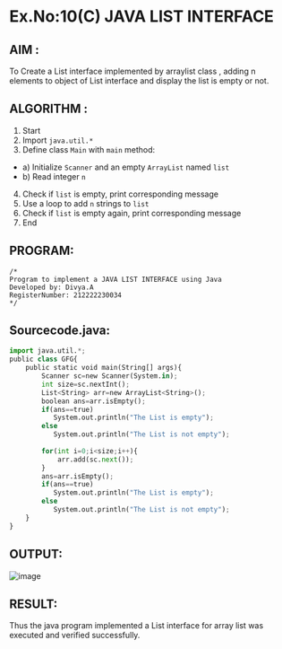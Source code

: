 # Ex.No:10(C)             JAVA LIST INTERFACE
 ## AIM :

To Create a List interface implemented by arraylist class , adding n elements to object of List interface and display the list is empty or not.


## ALGORITHM :
1.	Start
2.	Import `java.util.*`
3.	Define class `Main` with `main` method:
-	a) Initialize `Scanner` and an empty `ArrayList` named `list`
-	b) Read integer `n`
4.	Check if `list` is empty, print corresponding message
5.	Use a loop to add `n` strings to `list`
6.	Check if `list` is empty again, print corresponding message
7.	End

## PROGRAM:
 ```
/*
Program to implement a JAVA LIST INTERFACE using Java
Developed by: Divya.A
RegisterNumber: 212222230034 
*/
```

## Sourcecode.java:
```python
import java.util.*;
public class GFG{
    public static void main(String[] args){
        Scanner sc=new Scanner(System.in);
        int size=sc.nextInt();
        List<String> arr=new ArrayList<String>();
        boolean ans=arr.isEmpty();
        if(ans==true)
           System.out.println("The List is empty");
        else
           System.out.println("The List is not empty");
           
        for(int i=0;i<size;i++){
            arr.add(sc.next());
        }   
        ans=arr.isEmpty();
        if(ans==true)
           System.out.println("The List is empty");
        else
           System.out.println("The List is not empty");
    }
}
```

## OUTPUT:

![image](https://github.com/user-attachments/assets/8024b73e-f0b8-4d9a-97a6-eaffb66a3d10)


## RESULT:
Thus the java program implemented a List interface for array list was executed and verified successfully.










